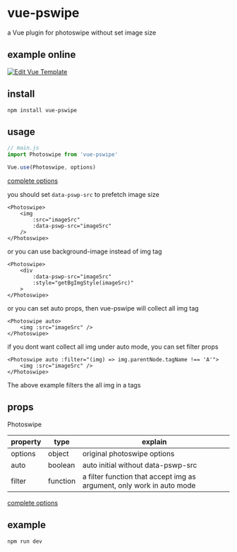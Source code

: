 # vue-pswipe
a Vue plugin for photoswipe without set image size

## example online
[![Edit Vue Template](https://codesandbox.io/static/img/play-codesandbox.svg)](https://codesandbox.io/s/619x48656r)

## install
```
npm install vue-pswipe
```

## usage

```js
// main.js
import Photoswipe from 'vue-pswipe'

Vue.use(Photoswipe, options)
```
[complete options](http://photoswipe.com/documentation/options.html)

you should set `data-pswp-src` to prefetch image size
```vue
<Photoswipe>
    <img 
        :src="imageSrc"
        :data-pswp-src="imageSrc"
    />
</Photoswipe>
```

or you can use background-image instead of img tag
```vue
<Photoswipe>
    <div 
        :data-pswp-src="imageSrc"
        :style="getBgImgStyle(imageSrc)"
    >
</Photoswipe>
```

or you can set auto props, then vue-pswipe will collect all img tag
```vue
<Photoswipe auto>
    <img :src="imageSrc" />
</Photoswipe>
```

if you dont want collect all img under auto mode, you can set filter props
```vue
<Photoswipe auto :filter="(img) => img.parentNode.tagName !== 'A'">
    <img :src="imageSrc" />
</Photoswipe>
```

The above example filters the all img in a tags

## props
Photoswipe 

| property | type | explain |
| --- | --- | --- |
| options | object | original photoswipe options |
| auto | boolean | auto initial without data-pswp-src |
| filter | function | a filter function that accept img as argument, only work in auto mode |

[complete options](http://photoswipe.com/documentation/options.html)

## example
```
npm run dev
```